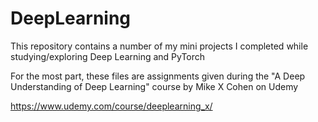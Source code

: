 # DeepLearning

This repository contains a number of my mini projects I completed while studying/exploring Deep Learning and PyTorch

For the most part, these files are assignments given during the "A Deep Understanding of Deep Learning" course by Mike X Cohen on Udemy

https://www.udemy.com/course/deeplearning_x/
